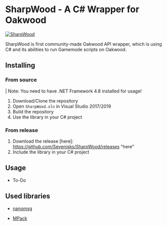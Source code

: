 # SharpWood - A C# Wrapper for Oakwood

[![SharpWood](https://img.shields.io/nuget/v/SharpWood.svg?style=flat&label=Release)](https://www.nuget.org/packages/SharpWood/)

SharpWood is first community-made Oakwood API wrapper, which is using C# and its abilities to run Gamemode scripts on Oakwood.

## Installing

### From source

| Note: You need to have .NET Framework 4.8 installed for usage!

1. Download/Clone the repository
2. Open `SharpWood.sln` in Visual Studio 2017/2019
3. Build the repository
4. Use the library in your C# project

### From release

1. Download the release [here]: https://github.com/Sevenisko/SharpWood/releases "here"
2. Include the library in your C# project



## Usage

- To-Do



## Used libraries

- [nanomsg](https://github.com/nanomsg/nanomsg)

- [MPack](https://github.com/caesay/MPack)





